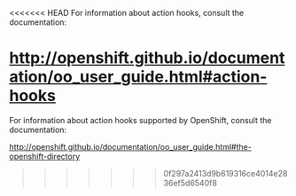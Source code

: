 <<<<<<< HEAD
For information about action hooks, consult the documentation:

http://openshift.github.io/documentation/oo_user_guide.html#action-hooks
=======
For information about action hooks supported by OpenShift, consult the documentation:

http://openshift.github.io/documentation/oo_user_guide.html#the-openshift-directory
>>>>>>> 0f297a2413d9b619316ce4014e2836ef5d6540f8
